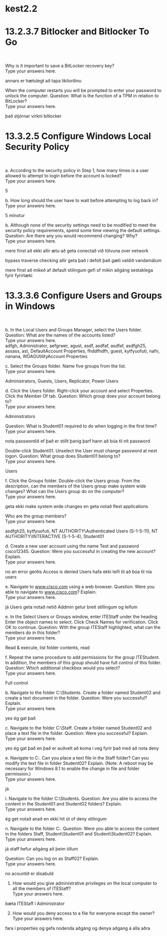 # kest2.2
<h1>13.2.3.7 Bitlocker and Bitlocker To Go</h1><br>


Why is it important to save a BitLocker recovery key?<br>
Type your answers here.<br>

annars er hætulegt að tapa likilorðinu<br>






When the computer restarts you will be prompted to enter your password to unlock the computer.
Question:
What is the function of a TPM in relation to BitLocker?<br>
Type your answers here.<br>

það stjórnar virkni bitlocker<br>


<h1>13.3.2.5 Configure Windows Local Security Policy</h1><br>

a. According to the security policy in Step 1, how many times is a user allowed to attempt to login before the
account is locked?<br>
Type your answers here.<br>


5<br>

b. How long should the user have to wait before attempting to log back in?<br>
Type your answers here.<br>

5 mínotur<br>




b. Although none of the security settings need to be modified to meet the security policy requirements,
spend some time viewing the default settings.
Question:
Are there any you would recommend changing? Why?<br>
Type your answers here.<br>





mere finst að ekki allir ætu að geta conectað við tölvuna over network

bypass traverse checking allir geta það í defolt það gæti valdið vandamálum <br>

mere finst að mikeð af default stilingum gefi of mikin aðgáng sestaklega fyrir fyrirtæki





<h1>13.3.3.6 Configure Users and Groups in Windows</h1><br>





b. In the Local Users and Groups Manager, select the Users folder.
Question:
What are the names of the accounts listed?<br>
Type your answers here.<br>
adfgh, Administrator, aefgrwer, agust, asdf, asdfaf, asdfaf, asdfgh25, assass, ast, DefaultAccount Properties, fhddfhdfh, guest, kytfyuofuti, nafn, nanana, WDAGUtilityAccount Properties<br>



c. Select the Groups folder. Name five groups from the list.<br>
Type your answers here.<br>

Administrators, Guests, Users, Replicator, Power Users<br>


d. Click the Users folder. Right-click your account and select Properties. Click the Member Of tab.
Question:
Which group does your account belong to?<br>
Type your answers here.<br>

Administrators<br>


Question:
What is Student01 required to do when logging in the first time?<br>
Type your answers here.<br>

nota passwordið ef það er stillt þanig þarf hann að búa til nít password



Double-click Student01. Unselect the User must change password at next logon.
Question:
What group does Student01 belong to?<br>
Type your answers here.<br>

Users<br>



f. Click the Groups folder. Double-click the Users group.
From the description, can the members of the Users group make system wide changes? What can the
Users group do on the computer?<br>
Type your answers here.<br>

geta ekki make system wide changes en geta notað flest applications<br>

Who are the group members?<br>
Type your answers here.<br>


asdfgh25, kytfyuofuti, NT AUTHORITY\Authenticated Users (S-1-5-11), NT AUTHORITY\INTERACTIVE (S-1-5-4), Student01<br>

d. Create a new user account using the name Test and password cisco12345.
Question:
Were you successful in creating the new account? Explain.<br>
Type your answers here.<br>



no an error gerðis Access is denied Users hafa ekki leifi til að búa til nía users<br>




e. Navigate to www.cisco.com using a web browser.
Question:
Were you able to navigate to www.cisco.com? Explain.<br>
Type your answers here.<br>




já Users geta notað netið Addmin getur breit stillingum og leifum<br>



e. In the Select Users or Groups window, enter ITEStaff under the heading Enter the object names to
select. Click Check Names for verification. Click OK to continue.
Question:
With the group ITEStaff highlighted, what can the members do in this folder?<br>
Type your answers here.<br>



Read & execute, list folder contents, read<br>




f. Repeat the same procedure to add permissions for the group ITEStudent. In addition, the members of
this group should have full control of this folder.
Question:
Which additional checkbox would you select?<br>
Type your answers here.<br>





Full control<br>




b. Navigate to the folder C:\Students. Create a folder named Student02 and create a text document in the
folder.
Question:
Were you successful? Explain.<br>
Type your answers here.<br>





yes ég gat það <br>


c. Navigate to the folder C:\Staff. Create a folder named Student02 and place a text file in the folder.
Question:
Were you successful? Explain.<br>
Type your answers here.<br>



yes ég gat það en það er auðvelt að koma í veg fyrir það með að nota deny<br>




e. Navigate to C:\. Can you place a text file in the Staff folder? Can you modify the text file in folder
Student02? Explain. (Note: A reboot may be necessary for Windows 8.1 to enable the change in file and
folder permission.)<br>
Type your answers here.<br>


já<br>



l. Navigate to the folder C:\Students.
Question:
Are you able to access the content in the Student01 and Student02 folders? Explain.<br>
Type your answers here.<br>



ég get notað anað en ekki hit út of deny stilingum<br>


n. Navigate to the folder C:\.
Question:
Were you able to access the content in the folders Staff, Student\Student01 and Student\Student02?
Explain.<br>
Type your answers here.<br>





já staff hefur aðgáng að þeim öllum<br>




Question:
Can you log on as Staff02? Explain.<br>
Type your answers here.<br>


no acountið er disabuld<br>




1. How would you give administrative privileges on the local computer to all the members of ITEStaff?<br>
Type your answers here.<br>


bæta ITEStaff í Administrator<br>



2. How would you deny access to a file for everyone except the owner?<br>
Type your answers here.<br>





fara í properties og gefa nodenda aðgáng og denya aðgang á alla aðra<br>


